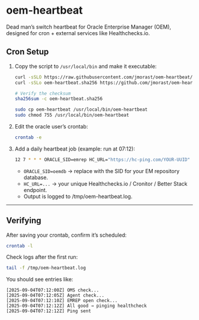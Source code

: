 # oem-heartbeat
Dead man’s switch heartbeat for Oracle Enterprise Manager (OEM), designed for cron + external services like Healthchecks.io.

## Cron Setup

1. Copy the script to `/usr/local/bin` and make it executable:

   ```bash
   curl -sSLO https://raw.githubusercontent.com/jmorast/oem-heartbeat/v1.0.1/oem-heartbeat
   curl -sSLo oem-heartbeat.sha256 https://github.com/jmorast/oem-heartbeat/releases/download/v1.0.1/oem-heartbeat.sha256

   # Verify the checksum
   sha256sum -c oem-heartbeat.sha256

   sudo cp oem-heartbeat /usr/local/bin/oem-heartbeat
   sudo chmod 755 /usr/local/bin/oem-heartbeat
   ```

2. Edit the oracle user’s crontab:
   ```bash
   crontab -e
   ```

3. Add a daily heartbeat job (example: run at 07:12):
  
   ```bash
   12 7 * * * ORACLE_SID=emrep HC_URL="https://hc-ping.com/YOUR-UUID" /usr/local/bin/oem-heartbeat >>/tmp/oem-heartbeat.log 2>&1
   ```

   - `ORACLE_SID=oemdb` → replace with the SID for your EM repository database.
   - `HC_URL=...` → your unique Healthchecks.io / Cronitor / Better Stack endpoint.
   - Output is logged to /tmp/oem-heartbeat.log.

---

## Verifying

After saving your crontab, confirm it’s scheduled:

```bash
crontab -l
```

Check logs after the first run:

```bash
tail -f /tmp/oem-heartbeat.log
```

You should see entries like:

```
[2025-09-04T07:12:00Z] OMS check...
[2025-09-04T07:12:05Z] Agent check...
[2025-09-04T07:12:10Z] EMREP open check...
[2025-09-04T07:12:12Z] All good → pinging healthcheck
[2025-09-04T07:12:12Z] Ping sent
